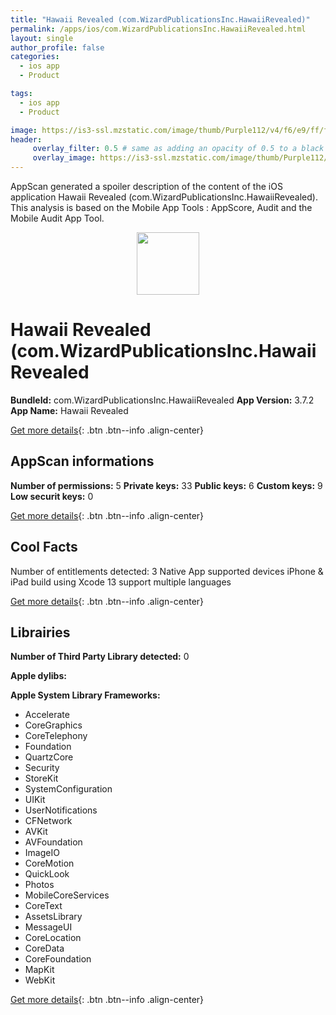 ```yaml
---
title: "Hawaii Revealed (com.WizardPublicationsInc.HawaiiRevealed)"
permalink: /apps/ios/com.WizardPublicationsInc.HawaiiRevealed.html
layout: single
author_profile: false
categories: 
  - ios app 
  - Product 

tags: 
  - ios app 
  - Product 

image: https://is3-ssl.mzstatic.com/image/thumb/Purple112/v4/f6/e9/ff/f6e9ffa6-271b-4975-db87-c9cad7b3d319/AppIcon-1x_U007emarketing-0-7-0-85-220.png/512x512bb.jpg
header: 
     overlay_filter: 0.5 # same as adding an opacity of 0.5 to a black background
     overlay_image: https://is3-ssl.mzstatic.com/image/thumb/Purple112/v4/f6/e9/ff/f6e9ffa6-271b-4975-db87-c9cad7b3d319/AppIcon-1x_U007emarketing-0-7-0-85-220.png/512x512bb.jpg
---
```

AppScan generated a spoiler description of the content of the iOS application Hawaii Revealed (com.WizardPublicationsInc.HawaiiRevealed). This analysis is based on the Mobile App Tools : AppScore, Audit and the Mobile Audit App Tool.

  
  
<div style="text-align: center;"><img src="https://is3-ssl.mzstatic.com/image/thumb/Purple112/v4/f6/e9/ff/f6e9ffa6-271b-4975-db87-c9cad7b3d319/AppIcon-1x_U007emarketing-0-7-0-85-220.png/512x512bb.jpg" width="100" height="100"></div>  
  
# Hawaii Revealed (com.WizardPublicationsInc.HawaiiRevealed

**BundleId:** com.WizardPublicationsInc.HawaiiRevealed
**App Version:** 3.7.2
**App Name:** Hawaii Revealed


[Get more details](/pricing.html){: .btn .btn--info .align-center}  
  
## AppScan informations 

**Number of permissions:** 5
**Private keys:** 33
**Public keys:** 6
**Custom keys:** 9
**Low securit keys:** 0
  
[Get more details](/pricing.html){: .btn .btn--info .align-center}

## Cool Facts

Number of entitlements detected: 3
Native App
supported devices iPhone & iPad
build using Xcode 13
support multiple languages
  
[Get more details](/pricing.html){: .btn .btn--info .align-center}

## Librairies 
**Number of Third Party Library detected:** 0

**Apple dylibs:**


**Apple System Library Frameworks:**
- Accelerate
- CoreGraphics
- CoreTelephony
- Foundation
- QuartzCore
- Security
- StoreKit
- SystemConfiguration
- UIKit
- UserNotifications
- CFNetwork
- AVKit
- AVFoundation
- ImageIO
- CoreMotion
- QuickLook
- Photos
- MobileCoreServices
- CoreText
- AssetsLibrary
- MessageUI
- CoreLocation
- CoreData
- CoreFoundation
- MapKit
- WebKit


  
[Get more details](/pricing.html){: .btn .btn--info .align-center}


